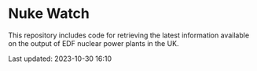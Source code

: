 # Nuke Watch

This repository includes code for retrieving the latest information available on the output of EDF nuclear power plants in the UK.

Last updated: 2023-10-30 16:10